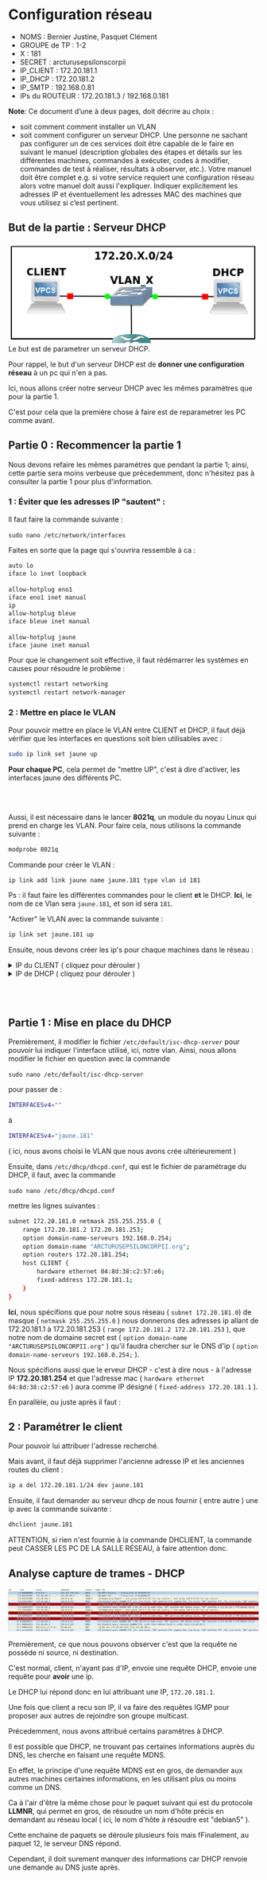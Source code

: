 # Configuration réseau

* NOMS : Bernier Justine, Pasquet Clément
* GROUPE de TP : 1-2
* X : 181
* SECRET : arcturusepsilonscorpii
* IP_CLIENT : 172.20.181.1
* IP_DHCP : 172.20.181.2
* IP_SMTP : 192.168.0.81
* IPs du ROUTEUR : 172.20.181.3 / 192.168.0.181


**Note**: Ce document d’une à deux pages, doit décrire au choix : 
* soit comment comment installer un VLAN 
* soit comment configurer un serveur DHCP. 
Une personne ne sachant pas configurer un de ces services doit être capable de le faire en suivant le manuel (description globales des étapes et détails sur les différentes machines, commandes à exécuter, codes à modifier, commandes de test à réaliser, résultats à observer, etc.). Votre manuel doit être complet e.g. si votre service requiert une configuration réseau alors votre manuel doit aussi l'expliquer. Indiquer explicitement les adresses IP et éventuellement les adresses MAC des machines que vous utilisez si c’est pertinent.

## But de la partie : Serveur DHCP
![](./diagramme1_coupe.jpg)
Le but est de parametrer un serveur DHCP.

Pour rappel, le but d'un serveur DHCP est de **donner une configuration réseau** à un pc qui n'en a pas.

Ici, nous allons créer notre serveur DHCP avec les mêmes paramètres que pour la partie 1.

C'est pour cela que la première chose à faire est de reparametrer les PC comme avant.
## Partie 0 : Recommencer la partie 1

Nous devons refaire les mêmes paramètres que pendant la partie 1; ainsi, cette partie sera moins verbeuse que précedemment, donc n'hésitez pas à consulter la partie 1 pour plus d'information.


### 1 : Éviter que les adresses IP "sautent" :

Il faut faire la commande suivante :

```sudo nano /etc/network/interfaces```

Faites en sorte que la page qui s'ouvrira ressemble à ca :
```
auto lo
iface lo inet loopback

allow-hotplug eno1
iface eno1 inet manual
ip
allow-hotplug bleue
iface bleue inet manual

allow-hotplug jaune
iface jaune inet manual
```

Pour que le changement soit effective, il faut rédémarrer les systèmes en causes pour résoudre le problème :
```bash
systemctl restart networking
systemctl restart network-manager
```

### 2 : Mettre en place le VLAN
Pour pouvoir mettre en place le VLAN entre CLIENT et DHCP, il faut déjà vérifier que les interfaces en questions soit bien utilisables avec :
```bash
sudo ip link set jaune up
```
**Pour chaque PC**, cela permet de "mettre UP", c'est à dire d'activer, les interfaces jaune des différents PC.

<br></br>

Aussi, il est nécessaire dans le lancer **8021q**, un module du noyau Linux qui prend en charge les VLAN. 
Pour faire cela, nous utilisons la commande suivante :
```bash
modprobe 8021q
```

Commande pour créer le VLAN :
```bash
ip link add link jaune name jaune.181 type vlan id 181
```
Ps : il faut faire les différentes commandes pour  le client **et** le DHCP.
**Ici**, le nom de ce Vlan sera `jaune.181`, et son id sera `181`.

"Activer" le VLAN avec la commande suivante :
```bash
ip link set jaune.181 up
```
Ensuite, nous devons créer les ip's pour chaque machines dans le réseau :


<details>
<summary>IP du CLIENT ( cliquez pour dérouler )</summary>

ip a add 172.20.181.1/24 dev jaune.181

</details>

<details>
<summary>IP de DHCP ( cliquez pour dérouler )</summary>

ip a add 172.20.181.2/24 dev jaune.181 

</details>

<br></br>




## Partie 1 : Mise en place du DHCP
Premièrement, il modifier le fichier `/etc/default/isc-dhcp-server`
pour pouvoir lui indiquer l'interface utilisé, ici, notre vlan.
Ainsi, nous allons modifier le fichier en question avec la commande

`sudo nano /etc/default/isc-dhcp-server`

pour passer de :
```bash
INTERFACESv4=""
```
à
```bash
INTERFACESv4="jaune.181"
```
( ici, nous avons choisi le VLAN que nous avons crée ultérieurement )

Ensuite, dans
`/etc/dhcp/dhcpd.conf`, qui est le fichier de paramétrage du DHCP, il faut, avec la commande 

`sudo nano /etc/dhcp/dhcpd.conf`

 mettre les lignes suivantes :
```bash
subnet 172.20.181.0 netmask 255.255.255.0 {
	range 172.20.181.2 172.20.181.253;
	option domain-name-serveurs 192.168.0.254;
	option domain-name "ARCTURUSEPSILONCORPII.org";
	option routers 172.20.181.254;
	host CLIENT {
		hardware ethernet 04:8d:38:c2:57:e6;
		fixed-address 172.20.181.1;
	}
}
```
**Ici**, nous spécifions que pour notre sous réseau ( `subnet 172.20.181.0`) de masque ( `netmask 255.255.255.0` ) nous donnerons des adresses ip allant de 172.20.181.1 à 172.20.181.253 ( `range 172.20.181.2 172.20.181.253` ), que notre nom de domaine secret est ( `option domain-name "ARCTURUSEPSILONCORPII.org"` ) qu'il faudra chercher sur le DNS d'ip ( `option domain-name-serveurs 192.168.0.254;` ).

Nous spécifions aussi que le erveur DHCP - c'est à dire nous - à l'adresse IP **172.20.181.254** et que l'adresse mac ( `hardware ethernet 04:8d:38:c2:57:e6` ) aura comme IP désigné ( `fixed-address 172.20.181.1` ).

En parallèle, ou juste après il faut :
## 2 : Paramétrer le client
Pour pouvoir lui attribuer l'adresse recherché.

Mais avant, il faut déjà supprimer l'ancienne adresse IP et les anciennes routes du client :
```bash
ip a del 172.20.181.1/24 dev jaune.181
```
Ensuite, il faut demander au serveur dhcp de nous fournir ( entre autre ) une ip avec la commande suivante :
```bash
dhclient jaune.181
```
ATTENTION, si rien n'est fournie à la commande DHCLIENT, la commande peut CASSER LES PC DE LA SALLE RÉSEAU, à faire attention donc.

## Analyse capture de trames - DHCP
![](./dhcp.jpg)

Premièrement, ce que nous pouvons observer c'est que la requête ne possède ni source, ni destination.

C'est normal, client, n'ayant pas d'IP, envoie une requête DHCP, envoie une requête pour **avoir** une ip.

Le DHCP lui répond donc en lui attribuant une IP, `172.20.181.1`.

Une fois que client a recu son IP, il va faire des requêtes IGMP pour proposer aux autres de rejoindre son groupe multicast.

Précedemment, nous avons attribué certains paramètres à DHCP.

Il est possible que DHCP, ne trouvant pas certaines informations auprès du DNS, les cherche en faisant une requête MDNS.

En effet, le principe d'une requête MDNS est en gros, de demander aux autres machines certaines informations, en les utilisant plus ou moins comme un DNS.

Ca à l'air d'être la même chose pour le paquet suivant qui est du protocole **LLMNR**, qui permet en gros, de résoudre un nom d'hôte précis en demandant au réseau local ( ici, le nom d'hôte à résoudre est "debian5" ).

Cette enchaine de paquets se déroule plusieurs fois mais fFinalement, au paquet 12, le serveur DNS répond.

Cependant, il doit surement manquer des informations car DHCP renvoie une demande au DNS juste après.